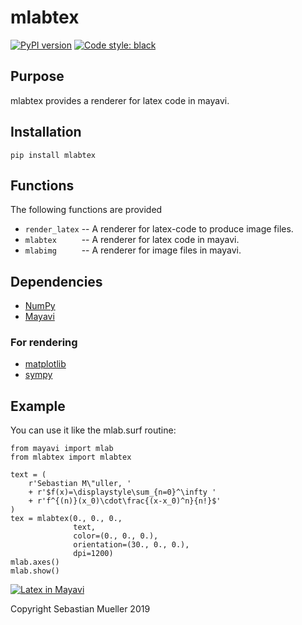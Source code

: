 # mlabtex

[![PyPI version](https://badge.fury.io/py/mlabtex.svg)](https://badge.fury.io/py/mlabtex)
[![Code style: black](https://img.shields.io/badge/code%20style-black-000000.svg)](https://github.com/ambv/black)


## Purpose

mlabtex provides a renderer for latex code in mayavi.


## Installation

    pip install mlabtex


## Functions

The following functions are provided

 - `render_latex` -- A renderer for latex-code to produce image files.
 - `mlabtex     ` -- A renderer for latex code in mayavi.
 - `mlabimg     ` -- A renderer for image files in mayavi.


## Dependencies

 - [NumPy](http://www.numpy.org)
 - [Mayavi](https://docs.enthought.com/mayavi/mayavi/)


### For rendering

 - [matplotlib](https://matplotlib.org/)
 - [sympy](https://www.sympy.org/)


## Example

You can use it like the mlab.surf routine:

    from mayavi import mlab
    from mlabtex import mlabtex

    text = (
        r'Sebastian M\"uller, '
        + r'$f(x)=\displaystyle\sum_{n=0}^\infty '
        + r'f^{(n)}(x_0)\cdot\frac{(x-x_0)^n}{n!}$'
    )
    tex = mlabtex(0., 0., 0.,
                  text,
                  color=(0., 0., 0.),
                  orientation=(30., 0., 0.),
                  dpi=1200)
    mlab.axes()
    mlab.show()

[![Latex in Mayavi][1]][1]

Copyright Sebastian Mueller 2019


  [1]: https://i.stack.imgur.com/lLF58.png
